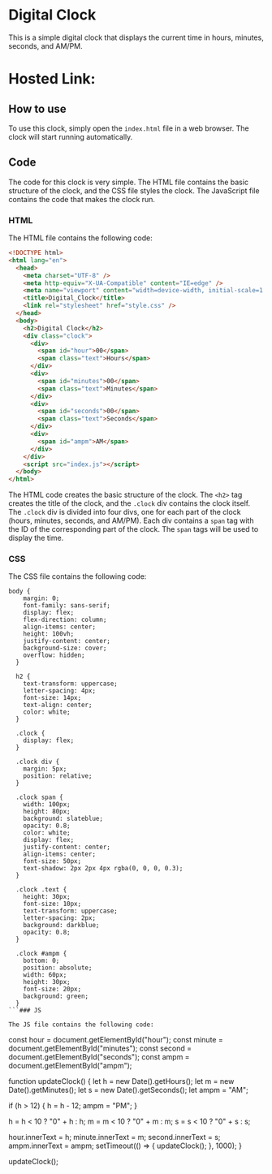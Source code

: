 
# Digital Clock

This is a simple digital clock that displays the current time in hours, minutes, seconds, and AM/PM.
# Hosted Link:


## How to use

To use this clock, simply open the `index.html` file in a web browser. The clock will start running automatically.

## Code

The code for this clock is very simple. The HTML file contains the basic structure of the clock, and the CSS file styles the clock. The JavaScript file contains the code that makes the clock run.

### HTML

The HTML file contains the following code:

```html
<!DOCTYPE html>
<html lang="en">
  <head>
    <meta charset="UTF-8" />
    <meta http-equiv="X-UA-Compatible" content="IE=edge" />
    <meta name="viewport" content="width=device-width, initial-scale=1.0" />
    <title>Digital_Clock</title>
    <link rel="stylesheet" href="style.css" />
  </head>
  <body>
    <h2>Digital Clock</h2>
    <div class="clock">
      <div>
        <span id="hour">00</span>
        <span class="text">Hours</span>
      </div>
      <div>
        <span id="minutes">00</span>
        <span class="text">Minutes</span>
      </div>
      <div>
        <span id="seconds">00</span>
        <span class="text">Seconds</span>
      </div>
      <div>
        <span id="ampm">AM</span>
      </div>
    </div>
    <script src="index.js"></script>
  </body>
</html>
```

The HTML code creates the basic structure of the clock. The `<h2>` tag creates the title of the clock, and the `.clock` div contains the clock itself. The `.clock` div is divided into four divs, one for each part of the clock (hours, minutes, seconds, and AM/PM). Each div contains a `span` tag with the ID of the corresponding part of the clock. The `span` tags will be used to display the time.

### CSS

The CSS file contains the following code:

```
body {
    margin: 0;
    font-family: sans-serif;
    display: flex;
    flex-direction: column;
    align-items: center;
    height: 100vh;
    justify-content: center;
    background-size: cover;
    overflow: hidden;
  }

  h2 {
    text-transform: uppercase;
    letter-spacing: 4px;
    font-size: 14px;
    text-align: center;
    color: white;
  }

  .clock {
    display: flex;
  }

  .clock div {
    margin: 5px;
    position: relative;
  }

  .clock span {
    width: 100px;
    height: 80px;
    background: slateblue;
    opacity: 0.8;
    color: white;
    display: flex;
    justify-content: center;
    align-items: center;
    font-size: 50px;
    text-shadow: 2px 2px 4px rgba(0, 0, 0, 0.3);
  }

  .clock .text {
    height: 30px;
    font-size: 10px;
    text-transform: uppercase;
    letter-spacing: 2px;
    background: darkblue;
    opacity: 0.8;
  }

  .clock #ampm {
    bottom: 0;
    position: absolute;
    width: 60px;
    height: 30px;
    font-size: 20px;
    background: green;
  }
```### JS

The JS file contains the following code:
```
const hour = document.getElementById("hour");
const minute = document.getElementById("minutes");
const second = document.getElementById("seconds");
const ampm = document.getElementById("ampm");

function updateClock() {
  let h = new Date().getHours();
  let m = new Date().getMinutes();
  let s = new Date().getSeconds();
  let ampm = "AM";

  if (h > 12) {
    h = h - 12;
    ampm = "PM";
  }

  h = h < 10 ? "0" + h : h;
  m = m < 10 ? "0" + m : m;
  s = s < 10 ? "0" + s : s;

  hour.innerText = h;
  minute.innerText = m;
  second.innerText = s;
  ampm.innerText = ampm;
  setTimeout(() => {
    updateClock();
  }, 1000);
}

updateClock();
```